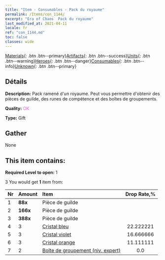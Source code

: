 ```yaml
---
title: "Item - Consumables - Pack du royaume"
permalink: /Items/con_1144/
excerpt: "Era of Chaos  Pack du royaume"
last_modified_at: 2021-04-11
locale: fr
ref: "con_1144.md"
toc: false
classes: wide
---
```

 [Materials](/fr/Items/){: .btn .btn--primary}[Artifacts](/fr/Items/Artifacts/){: .btn .btn--success}[Units](/fr/Items/Units/){: .btn .btn--warning}[Heroes](/fr/Items/Heroes/){: .btn .btn--danger}[Consumables](/fr/Items/Consumables/){: .btn .btn--info}[Unknown](/fr/Items/Unknown/){: .btn .btn--primary}

## Détails
 **Description:** Pack ramené d'un royaume. Peut vous permettre d'obtenir des pièces de guilde, des runes de compétence et des boîtes de groupements.

 **Quality:** <span style="color: #DA70D6">OK</span>

 **Type:** Gift

## Gather

  None

## This item contains:

 **Required Level to open:** 1

 3 You would get **1** item  from:

  | Nr | Amount |     Item    | Drop Rate,% |
  |:---|:-------|:------------|:---------:|
  | 1 |  **88x** | Pièce de guilde |  | 22.222221 | 
  | 2 |  **166x** | Pièce de guilde |  | 16.666666 | 
  | 3 |  **388x** | Pièce de guilde |  | 11.111111 | 
  | 4 | 3 | [Cristal bleu](/fr/Items/con_716/) | 22.222221 | 
  | 5 | 3 | [Cristal violet](/fr/Items/con_720/) | 16.666666 | 
  | 6 | 3 | [Cristal orange](/fr/Items/con_730/) | 11.111111 | 
  | 7 | 2 | [Boîte de groupement (niv. expert)](/fr/Items/con_770/) | 0.0 | 
